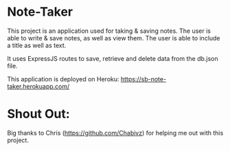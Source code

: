 # Note-Taker

This project is an application used for taking & saving notes. The user is able to write & save notes, as well as view them. The user is able to include a title as well as text.

It uses ExpressJS routes to save, retrieve and delete data from the db.json file.

This application is deployed on Heroku: https://sb-note-taker.herokuapp.com/

# Shout Out:

Big thanks to Chris (https://github.com/Chabivz) for helping me out with this project.
